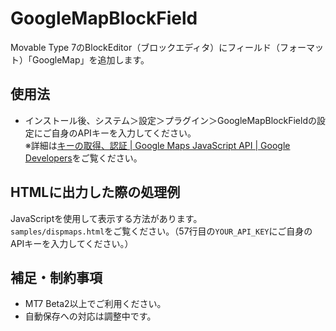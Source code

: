 # GoogleMapBlockField

Movable Type 7のBlockEditor（ブロックエディタ）にフィールド（フォーマット）「GoogleMap」を追加します。

## 使用法

- インストール後、システム＞設定＞プラグイン＞GoogleMapBlockFieldの設定にご自身のAPIキーを入力してください。  
※詳細は[キーの取得、認証 | Google Maps JavaScript API | Google Developers](https://developers.google.com/maps/documentation/javascript/get-api-key?hl=ja)をご覧ください。

## HTMLに出力した際の処理例

JavaScriptを使用して表示する方法があります。  
`samples/dispmaps.html`をご覧ください。（57行目の`YOUR_API_KEY`にご自身のAPIキーを入力してください。）

## 補足・制約事項

- MT7 Beta2以上でご利用ください。
- 自動保存への対応は調整中です。
